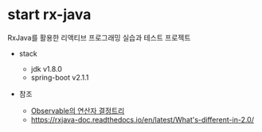 # start rx-java
RxJava를 활용한 리액티브 프로그래밍 실습과 테스트 프로젝트

* stack
  - jdk v1.8.0
  - spring-boot v2.1.1
  
* 참조
  - [Observable의 연산자 결정트리](http://reactivex.io/documentation/ko/operators)
  - https://rxjava-doc.readthedocs.io/en/latest/What's-different-in-2.0/
